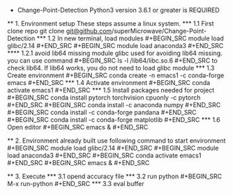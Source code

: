 
* Change-Point-Detection
Python3 version 3.6.1 or greater is REQUIRED

** 1. Environment setup
These steps assume a linux system.
*** 1.1 First clone repo
git clone git@github.com/superMicrowave/Change-Point-Detection
*** 1.2 In new terminal, load modules
#+BEGIN_SRC
module load glibc/2.14
#+END_SRC
#+BEGIN_SRC
module load anaconda3
#+END_SRC
**** 1.2.1 avoid lib64 missing
module glibc used for avoiding lib64 missing. you can use command 
#+BEGIN_SRC
ls -l /lib64/libc.so.6
#+END_SRC
to check lib64. If lib64 works, you do not need to load glibc module
*** 1.3 Create environment
#+BEGIN_SRC
conda create -n emacs1 -c conda-forge emacs
#+END_SRC
*** 1.4 Activate environment
#+BEGIN_SRC
conda activate emacs1
#+END_SRC
*** 1.5 Install packages needed for project
#+BEGIN_SRC
conda install pytorch torchvision cpuonly -c pytorch
#+END_SRC
#+BEGIN_SRC
conda install -c anaconda numpy
#+END_SRC
#+BEGIN_SRC
conda install -c conda-forge pandana
#+END_SRC
#+BEGIN_SRC
conda install -c conda-forge matplotlib
#+END_SRC
*** 1.6 Open editor
#+BEGIN_SRC
emacs &
#+END_SRC

** 2. Environment already built
use following command to start environment
#+BEGIN_SRC
module load glibc/2.14
#+END_SRC
#+BEGIN_SRC
module load anaconda3
#+END_SRC
#+BEGIN_SRC
conda activate emacs1
#+END_SRC
#+BEGIN_SRC
emacs &
#+END_SRC

** 3. Execute
*** 3.1 opend accuracy file
*** 3.2 run python
#+BEGIN_SRC
M-x run-python
#+END_SRC
*** 3.3 eval buffer
